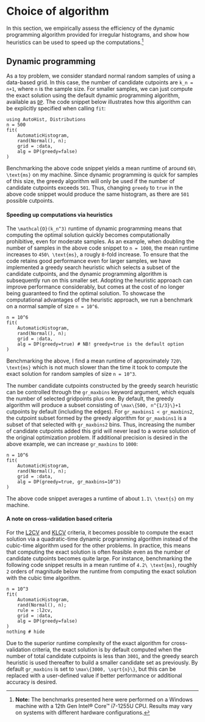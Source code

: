 # Choice of algorithm
In this section, we empirically assess the efficiency of the dynamic programming algorithm provided for irregular histograms, and show how heuristics can be used to speed up the computations.[^1]

[^1]: **Note:** The benchmarks presented here were performed on a Windows machine with a 12th Gen Intel® Core™ i7-1255U CPU. Results may vary on systems with different hardware configurations.

## Dynamic programming
As a toy problem, we consider standard normal random samples of using a data-based grid. In this case, the number of candidate cutpoints are ``k_n = n+1``, where ``n`` is the sample size. For smaller samples, we can just compute the exact solution using the default dynamic programming algorithm, available as [`DP`](@ref). The code snippet below illustrates how this algorithm can be explicitly specified when calling `fit`:
```@example algorithm; continued = true
using AutoHist, Distributions
n = 500
fit(
    AutomaticHistogram, 
    rand(Normal(), n);
    grid = :data,
    alg = DP(greedy=false)
)
```
Benchmarking the above code snippet yields a mean runtime of around ``60\ \text{ms}`` on my machine. Since dynamic programming is quick for samples of this size, the greedy algorithm will only be used if the number of candidate cutpoints exceeds ``501``. Thus, changing `greedy` to `true` in the above code snippet would produce the same histogram, as there are ``501`` possible cutpoints.

#### Speeding up computations via heuristics

The ``\mathcal{O}(k_n^3)`` runtime of dynamic programming means that computing the optimal solution quickly becomes computationally prohibitive, even for moderate samples. As an example, when doubling the number of samples in the above code snippet to ``n = 1000``, the mean runtime increases to ``450\ \text{ms}``, a rougly ``8``-fold increase. To ensure that the code retains good performance even for larger samples, we have implemented a greedy search heuristic which selects a subset of the candidate cutpoints, and the dynamic programming algorithm is subsequently run on this smaller set. Adopting the heuristic approach can improve performance considerably, but comes at the cost of no longer being guaranteed to find the optimal solution. To showcase the computational advantages of the heuristic approach, we run a benchmark on a normal sample of size ``n = 10^6``.
```@example algorithm; continued = true
n = 10^6
fit(
    AutomaticHistogram, 
    rand(Normal(), n);
    grid = :data,
    alg = DP(greedy=true) # NB! greedy=true is the default option
)
```
Benchmarking the above, I find a mean runtime of approximately ``720\ \text{ms}`` which is not much slower than the time it took to compute the exact solution for random samples of size ``n = 10^3``.

The number candidate cutpoints constructed by the greedy search heuristic can be controlled through the `gr_maxbins` keyword argument, which equals the number of selected gridpoints plus one. By default, the greedy algorithm will produce a subset consisting of ``\max\{500, n^{1/3}\}+1`` cutpoints by default (including the edges). For `gr_maxbins1 < gr_maxbins2`, the cutpoint subset formed by the greedy algorithm for `gr_maxbins1` is a subset of that selected with `gr_maxbins2` bins. Thus, increasing the number of candidate cutpoints added this grid will never lead to a worse solution of the original optimization problem. If additional precision is desired in the above example, we can increase `gr_maxbins` to ``1000``:
```@example algorithm; continued = true
n = 10^6
fit(
    AutomaticHistogram, 
    rand(Normal(), n);
    grid = :data,
    alg = DP(greedy=true, gr_maxbins=10^3)
)
```
The above code snippet averages a runtime of about ``1.1\ \text{s}`` on my machine.

#### A note on cross-validation based criteria
For the [L2CV](../methods.md#l2cv-(irregular)) and [KLCV](../methods.md#klcv-(irregular)) criteria, it becomes possible to compute the exact solution via a quadratic-time dynamic programming algorithm instead of the cubic-time algorithm used for the other problems. In practice, this means that computing the exact solution is often feasible even as the number of candidate cutpoints becomes quite large. For instance, benchmarking the following code snippet results in a mean runtime of ``4.2\ \text{ms}``, roughly ``2`` orders of magnitude below the runtime from computing the exact solution with the cubic time algorithm.
```@example algorithm
n = 10^3
fit(
    AutomaticHistogram, 
    rand(Normal(), n);
    rule = :l2cv,
    grid = :data,
    alg = DP(greedy=false)
)
nothing # hide
```
Due to the superior runtime complexity of the exact algorithm for cross-validation criteria, the exact solution is by default computed when the number of total candidate cutpoints is less than ``3001``, and the greedy search heuristic is used thereafter to build a smaller candidate set as previously. By default `gr_maxbins` is set to ``\max\{3000, \sqrt{n}\}``, but this can be replaced with a user-defined value if better performance or additional accuracy is desired.